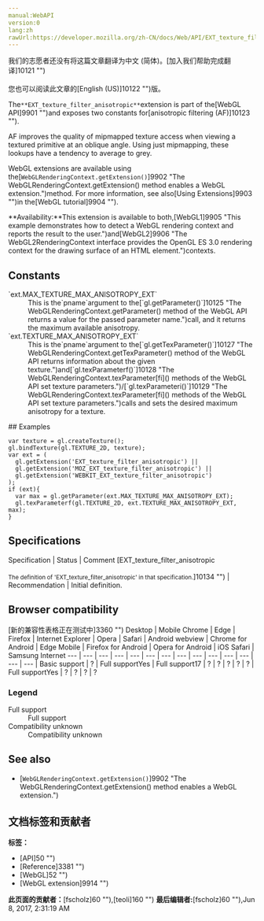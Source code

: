 ```yaml
---
manual:WebAPI
version:0
lang:zh
rawUrl:https://developer.mozilla.org/zh-CN/docs/Web/API/EXT_texture_filter_anisotropic
---
```




<bdi>我们的志愿者还没有将这篇文章翻译为<bdi>中文 (简体)</bdi>。[加入我们帮助完成翻译]10121 "")<br></br>您也可以阅读此文章的[English (US)]10122 "")版。</bdi>






The`**EXT_texture_filter_anisotropic**`extension is part of the[WebGL API]9901 "")and exposes two constants for[anisotropic filtering (AF)]10123 "").



AF improves the quality of mipmapped texture access when viewing a textured primitive at an oblique angle. Using just mipmapping, these lookups have a tendency to average to grey.



WebGL extensions are available using the[`WebGLRenderingContext.getExtension()`]9902 "The WebGLRenderingContext.getExtension() method enables a WebGL extension.")method. For more information, see also[Using Extensions]9903 "")in the[WebGL tutorial]9904 "").



**Availability:**This extension is available to both,[WebGL1]9905 "This example demonstrates how to detect a WebGL rendering context and reports the result to the user.")and[WebGL2]9906 "The WebGL2RenderingContext interface provides the OpenGL ES 3.0 rendering context for the drawing surface of an HTML <canvas> element.")contexts.



## Constants<a name="Constants"></a>
<dl><dt>`ext.MAX_TEXTURE_MAX_ANISOTROPY_EXT`</dt><dd>This is the`pname`argument to the[`gl.getParameter()`]10125 "The WebGLRenderingContext.getParameter() method of the WebGL API returns a value for the passed parameter name.")call, and it returns the maximum available anisotropy.</dd><dt>`ext.TEXTURE_MAX_ANISOTROPY_EXT`</dt><dd>This is the`pname`argument to the[`gl.getTexParameter()`]10127 "The WebGLRenderingContext.getTexParameter() method of the WebGL API returns information about the given texture.")and[`gl.texParameterf()`]10128 "The WebGLRenderingContext.texParameter[fi]() methods of the WebGL API set texture parameters.")/[`gl.texParameteri()`]10129 "The WebGLRenderingContext.texParameter[fi]() methods of the WebGL API set texture parameters.")calls and sets the desired maximum anisotropy for a texture.</dd></dl>
## Examples<a name="Examples"></a>

```
var texture = gl.createTexture();
gl.bindTexture(gl.TEXTURE_2D, texture);
var ext = (
  gl.getExtension('EXT_texture_filter_anisotropic') ||
  gl.getExtension('MOZ_EXT_texture_filter_anisotropic') ||
  gl.getExtension('WEBKIT_EXT_texture_filter_anisotropic')
);
if (ext){
  var max = gl.getParameter(ext.MAX_TEXTURE_MAX_ANISOTROPY_EXT);
  gl.texParameterf(gl.TEXTURE_2D, ext.TEXTURE_MAX_ANISOTROPY_EXT, max);
}
```

## Specifications<a name="Specifications"></a>
Specification | Status | Comment 
[EXT_texture_filter_anisotropic<br></br><small>The definition of &#39;EXT_texture_filter_anisotropic&#39; in that specification.</small>]10134 "") | Recommendation | Initial definition. 


## Browser compatibility<a name="Browser_compatibility"></a>
[新的兼容性表格正在测试中<i></i>]3360 "")
<abbr>Desktop<i></i></abbr> | <abbr>Mobile<i></i></abbr> 
<abbr>Chrome<i></i></abbr> | <abbr>Edge<i></i></abbr> | <abbr>Firefox<i></i></abbr> | <abbr>Internet Explorer<i></i></abbr> | <abbr>Opera<i></i></abbr> | <abbr>Safari<i></i></abbr> | <abbr>Android webview<i></i></abbr> | <abbr>Chrome for Android<i></i></abbr> | <abbr>Edge Mobile<i></i></abbr> | <abbr>Firefox for Android<i></i></abbr> | <abbr>Opera for Android<i></i></abbr> | <abbr>iOS Safari<i></i></abbr> | <abbr>Samsung Internet<i></i></abbr> 
 ---  |  ---  |  ---  |  ---  |  ---  |  ---  |  ---  |  ---  |  ---  |  ---  |  ---  |  ---  |  ---  |  ---  | 
Basic support | <abbr>?</abbr> | <abbr>Full support</abbr>Yes | <abbr>Full support</abbr>17 | <abbr>?</abbr> | <abbr>?</abbr> | <abbr>?</abbr> | <abbr>?</abbr> | <abbr>?</abbr> | <abbr>Full support</abbr>Yes | <abbr>?</abbr> | <abbr>?</abbr> | <abbr>?</abbr> | <abbr>?</abbr> 


### Legend<a name="Legend"></a>
<dl><dt><abbr>Full support</abbr></dt><dd>Full support</dd><dt><abbr>Compatibility unknown</abbr></dt><dd>Compatibility unknown</dd></dl>

## See also<a name="See_also"></a>

* [`WebGLRenderingContext.getExtension()`]9902 "The WebGLRenderingContext.getExtension() method enables a WebGL extension.")



## 文档标签和贡献者
**标签：**
* [API]50 "")
* [Reference]3381 "")
* [WebGL]52 "")
* [WebGL extension]9914 "")

**此页面的贡献者：**[fscholz]60 ""),[teoli]160 "")
**最后编辑者:**[fscholz]60 ""),<time>Jun 8, 2017, 2:31:19 AM</time>


